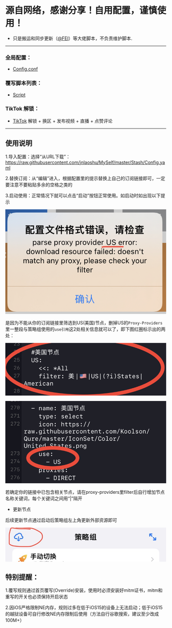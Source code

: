# 源自网络，感谢分享！自用配置，谨慎使用！

* 只是搬运和同步更新（[@FEI](https://github.com/Infatuation-Fei/rule/tree/main/Stash)）等大佬脚本，不负责维护脚本.
---
### 全局配置：

* [Config.conf](https://raw.githubusercontent.com/jnlaoshu/MySelf/master/Stash/Config.yaml)

### 覆写脚本列表：
* [Script](https://github.com/jnlaoshu/MySelf/tree/main/Stash/Script)

### TikTok 解锁：

* [TikTok](https://github.com/jnlaoshu/MySelf/tree/main/Stash/Script/TikTokUnlock) 解锁 + 换区 + 发布视频 + 直播 + 点赞评论
---

使用说明
---
1.导入配置：选择“从URL下载”：https://raw.githubusercontent.com/jnlaoshu/MySelf/master/Stash/Config.yaml

2.替换订阅：从“编辑”进入，根据配置里的提示替换上自己的订阅链接即可，一定要注意不要粘贴多余的空格之类的

3.启动使用：正常情况下就可以点击“启动”按钮正常使用。如启动时如出现以下提示

![](https://raw.githubusercontent.com/Infatuation-Fei/explain/main/Picture/%E7%AD%9B%E9%80%89%E9%94%99%E8%AF%AF.png)

是因为不能从你的订阅链接里筛选到US(美国)节点，删掉US的`Proxy-Providers`里一整段与策略组使用的`use引用`这2处相关信息就可以了，即下图红圈标示出的两处：

![](https://raw.githubusercontent.com/Infatuation-Fei/explain/main/Picture/%E7%AD%9B%E9%80%89%E5%88%A0%E9%99%A4.png)

![](https://raw.githubusercontent.com/Infatuation-Fei/explain/main/Picture/%E7%AD%9B%E9%80%89%E5%88%A0%E9%99%A41.png)

若确定你的链接中已包含相关节点，请在proxy-providers里filter后自行增加节点名称关键词，每个关键词之间用“|”隔开

- 更新节点

后续更新节点通过启动后策略组左上角更新外部资源即可

![](https://raw.githubusercontent.com/Infatuation-Fei/explain/main/Picture/Config1.jpg)


特别提醒：
---
1.覆写规则通过首页覆写(Override)安装，使用时必须安装好mitm证书，mitm和重写的开关也必须保持开启状态

2.因iOS严格限制NE内存，规则过多在低于iOS15的设备上无法启动；低于iOS15的越狱设备可自行修改NE内存限制后使用（方法自行谷歌搜索，建议至少改成100M+）
